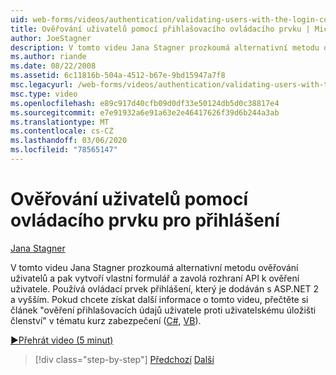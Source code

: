 ```yaml
---
uid: web-forms/videos/authentication/validating-users-with-the-login-control
title: Ověřování uživatelů pomocí přihlašovacího ovládacího prvku | Microsoft Docs
author: JoeStagner
description: V tomto videu Jana Stagner prozkoumá alternativní metodu ověřování uživatele, a pak vytvoří vlastní formulář a zavolá rozhraní API k ověření použití...
ms.author: riande
ms.date: 08/22/2008
ms.assetid: 6c11816b-504a-4512-b67e-9bd15947a7f8
msc.legacyurl: /web-forms/videos/authentication/validating-users-with-the-login-control
msc.type: video
ms.openlocfilehash: e89c917d40cfb09d0df33e50124db5d0c38817e4
ms.sourcegitcommit: e7e91932a6e91a63e2e46417626f39d6b244a3ab
ms.translationtype: MT
ms.contentlocale: cs-CZ
ms.lasthandoff: 03/06/2020
ms.locfileid: "78565147"
---
```

# <a name="validating-users-with-the-login-control"></a>Ověřování uživatelů pomocí ovládacího prvku pro přihlášení

[Jana Stagner](https://github.com/JoeStagner)

V tomto videu Jana Stagner prozkoumá alternativní metodu ověřování uživatelů a pak vytvoří vlastní formulář a zavolá rozhraní API k ověření uživatele. Používá ovládací prvek přihlášení, který je dodáván s ASP.NET 2 a vyšším. Pokud chcete získat další informace o tomto videu, přečtěte si článek "ověření přihlašovacích údajů uživatele proti uživatelskému úložišti členství" v tématu kurz zabezpečení ([C#](../../overview/older-versions-security/membership/validating-user-credentials-against-the-membership-user-store-cs.md), [VB](../../overview/older-versions-security/membership/validating-user-credentials-against-the-membership-user-store-vb.md)).

[&#9654;Přehrát video (5 minut)](https://channel9.msdn.com/Blogs/ASP-NET-Site-Videos/validating-users-with-the-login-control)

> [!div class="step-by-step"]
> [Předchozí](validating-users-manually.md)
> [Další](adding-users-to-your-membership-system.md)
